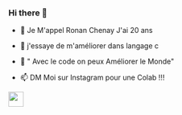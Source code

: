 ### Hi there 👋

- 🌱 Je M'appel Ronan Chenay
     J'ai 20 ans

- 🤔 j'essaye de m'améliorer dans langage c
- 💬 " Avec le code on peux Améliorer le Monde"
- 📫 DM Moi sur Instagram pour une Colab !!!


<p>
<img width="30" src="https://cdn.jsdelivr.net/gh/devicons/devicon/icons/visualstudio/visualstudio-plain.svg" />
                                                                                                           </p>
